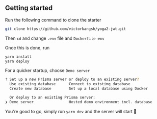 ## Getting started

Run the following command to clone the starter

```bash
git clone https://github.com/victorkangsh/yoga2-jwt.git
```

Then `cd` and change `.env` file and `Dockerfile env`

Once this is done, run

```bash
yarn install
yarn deploy
```

For a quicker startup, choose `Demo server`

```bash
? Set up a new Prisma server or deploy to an existing server?
  Use existing database      Connect to existing database
  Create new database        Set up a local database using Docker

  Or deploy to an existing Prisma server:
❯ Demo server                Hosted demo environment incl. database
```

You're good to go, simply run `yarn dev` and the server will start 🙌
